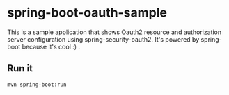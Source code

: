 # spring-boot-oauth-sample

This is a sample application that shows Oauth2 resource and authorization server configuration using spring-security-oauth2.
It's powered by spring-boot because it's cool :) .

## Run it 
`mvn spring-boot:run`


